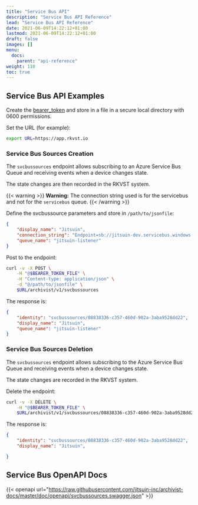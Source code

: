 ```yaml
---
title: "Service Bus API"
description: "Service Bus API Reference"
lead: "Service Bus API Reference"
date: 2021-06-09T14:22:12+01:00
lastmod: 2021-06-09T14:22:12+01:00
draft: false
images: []
menu: 
  docs:
    parent: "api-reference"
weight: 110
toc: true
---
```


## Service Bus API Examples

Create the [bearer_token](../../setup-and-administration/getting-access-tokens-using-client-secret) and store in a file in a secure local directory with 0600 permissions.

Set the URL (for example):

```bash
export URL=https://app.rkvst.io 
```

### Service Bus Sources Creation

The `svcbussources` endpoint allows subscribing to an Azure Service Bus Queue and receiving events when a device changes state. 

The state changes are then recorded in the RKVST system.

{{< warning >}}
**Warning:** The connection string used is for the servicebus and not for the `servicebus` queue.
{{< /warning >}}

Define the svcbussource parameters and store in `/path/to/jsonfile`:

```json
{
    "display_name": "Jitsuin",
    "connection_string": "Endpoint=sb://jitsuin-dev.servicebus.windows.net/;SharedAccessKeyName=jitsuin-listener;SharedAccessKey=xxxxxxxxxxxxxxxxxxxxxxxxxxxxxxxxxxxxxxxxxxxx",
    "queue_name": "jitsuin-listener"
}
```

Post to the endpoint:

```bash
curl -v -X POST \
    -H "@$BEARER_TOKEN_FILE" \
    -H "Content-type: application/json" \
    -d "@/path/to/jsonfile" \
    $URL/archivist/v1/svcbussources
```

The response is:

```json
{
    "identity": "svcbussources/08838336-c357-460d-902a-3aba9528dd22",
    "display_name": "Jitsuin",
    "queue_name": "jitsuin-listener"
}
```

### Service Bus Sources Deletion

The `svcbussources` endpoint allows subscribing to the Azure Service Bus Queue and receiving events when a device changes state. 

The state changes are recorded in the RKVST system.

Delete the endpoint:

```bash
curl -v -X DELETE \
    -H "@$BEARER_TOKEN_FILE" \
    $URL/archivist/v1/svcbussources/08838336-c357-460d-902a-3aba9528dd22
```

The response is:

```json
{
    "identity": "svcbussources/08838336-c357-460d-902a-3aba9528dd22",
    "display_name": "Jitsuin",

}
```

## Service Bus OpenAPI Docs

{{< openapi url="https://raw.githubusercontent.com/jitsuin-inc/archivist-docs/master/doc/openapi/svcbussources.swagger.json" >}}